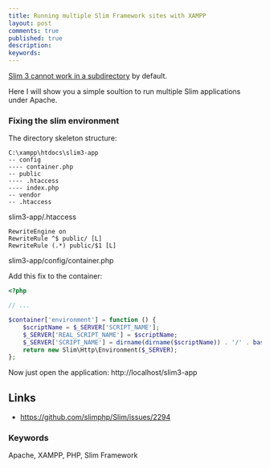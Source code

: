 ```yaml
---
title: Running multiple Slim Framework sites with XAMPP
layout: post
comments: true
published: true
description: 
keywords: 
---
```


[Slim 3 cannot work in a subdirectory](https://github.com/slimphp/Slim/issues/1529) by default. 

Here I will show you a simple soultion to run multiple Slim applications under Apache.

### Fixing the slim environment

The directory skeleton structure:

```
C:\xampp\htdocs\slim3-app
-- config
---- container.php
-- public
---- .htaccess
---- index.php
-- vendor
-- .htaccess
```

slim3-app/.htaccess

```
RewriteEngine on
RewriteRule ^$ public/ [L]
RewriteRule (.*) public/$1 [L]
```

slim3-app/config/container.php

Add this fix to the container:

```php
<?php

// ...

$container['environment'] = function () {
    $scriptName = $_SERVER['SCRIPT_NAME'];
    $_SERVER['REAL_SCRIPT_NAME'] = $scriptName;
    $_SERVER['SCRIPT_NAME'] = dirname(dirname($scriptName)) . '/' . basename($scriptName);
    return new Slim\Http\Environment($_SERVER);
};
```

Now just open the application: http://localhost/slim3-app

## Links

* <https://github.com/slimphp/Slim/issues/2294>

### Keywords

Apache, XAMPP, PHP, Slim Framework